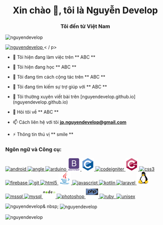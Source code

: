 <h1 align = "center"> Xin chào 👋, tôi là Nguyễn Develop </h1>
<h3 align = "center"> Tôi đến từ Việt Nam </h3>

<p align = "left"> <img src = "https: //komarev.com/ghpvc/?username=nguyendevelop&label=Profile%20views&color=0e75b6&style=flat "alt =" nguyendevelop "/> </p>

<p align =" left "> <a href =" https: // github .com / ryo-ma / github-profile-cup "> <img src =" https://github-profile-trophy.vercel.app/?username=nguyendevelop "alt =" nguyendevelop "/> </a> < / p>

- 🔭 Tôi hiện đang làm việc trên ** ABC **

- 🌱 Tôi hiện đang học ** ABC **

- 👯 Tôi đang tìm cách cộng tác trên ** ABC **

- 🤝 Tôi đang tìm kiếm sự trợ giúp với ** ABC **

- 📝 Tôi thường xuyên viết bài trên [nguyendevelop.github.io] (nguyendevelop.github.io)

- 💬 Hỏi tôi về ** ABC **

- 📫 Cách liên hệ với tôi **jp.nguyendevelop@gmail.com**

- ⚡ Thông tin thú vị ** smile **


<h3 align = "left"> Ngôn ngữ và Công cụ: </h3>
<p align = "left"> <a href="https://developer.android.com" target="_blank"> <img src = "https://raw.githubusercontent.com/devicons/devicon/master/ biểu tượng / android / android-original-wordmark.svg "alt =" android "width =" 40 "height =" 40 "/> </a> <a href =" https://angular.io "target =" _ blank "> <img src =" https://angular.io/assets/images/logos/angular/angular.svg "alt =" angle "width =" 40 "height =" 40 "/> </a> <a href = "https://www.arduino.cc/" target = "_ blank"> <img src = "https://cdn.worldvectorlogo.com/logos/arduino-1.svg" alt = "arduino" width = "40"height = "40" /> </a> <a href="https://getbootstrap.com" target="_blank"> <img src = "https://raw.githubusercontent.com/devicons/devicon/master /icons/bootstrap/bootstrap-plain-wordmark.svg "alt =" bootstrap "width =" 40 "height =" 40 "/> </a> <a href =" https://www.cprogramming.com/ " target = "_ blank"> <img src = "https://raw.githubusercontent.com/devicons/devicon/master/icons/c/c-original.svg" alt = "c" width = "40" height = " 40 "/> </a> <a href="https://codeigniter.com" target="_blank"> <img src =" https://cdn.worldvectorlogo.com/logos/codeigniter.svg "alt = "codeigniter" width = "40" height = "40" /> </a> <a href="https://www.w3schools.com/cpp/" target="_blank"> <img src = " https://raw.githubusercontent.com/devicons/devicon/master/icons/cplusplus/cplusplus-original.svg "alt =" cplusplus "width =" 40 "height =" 40 "/> </a> <a href = "https://www.w3schools.com/css/" target = "_ blank"> <img src = "https://raw.githubusercontent.com/devicons/devicon/master/icons/css3/css3-original- wordmark.svg "alt =" css3 "width =" 40 "height =" 40 "/> </a> <a href="https://firebase.google.com/" target="_blank"> <img src = "https://www.vectorlogo.zone/logos/firebase/firebase-icon.svg" alt = "firebase" width = "40" height = "40" /> </a> <a href = " https://git-scm.com/ "target =" _ blank "> <img src =" https://www.vectorlogo.zone/logos/git-scm/git-scm-icon.svg "alt =" git "width =" 40 "height =" 40 "/> </a> <a href="https://www.w3.org/html/" target="_blank"> <img src =" https: // raw.githubusercontent.com/devicons/devicon/master/icons/html5/html5-original-wordmark.svg "alt =" html5 "width =" 40 "height =" 40 "/> </a> <a href =" https://www.java.com "target =" _ blank "><img src = "https://raw.githubusercontent.com/devicons/devicon/master/icons/java/java-original.svg" alt = "java" width = "40" height = "40" /> </ a> <a href="https://developer.mozilla.org/en-US/docs/Web/JavaScript" target="_blank"> <img src = "https://raw.githubusercontent.com/devicons/ devicon / master / icon / javascript / javascript-original.svg "alt =" javascript "width =" 40 "height =" 40 "/> </a> <a href =" https://kotlinlang.org "target = "_blank"> <img src = "https://www.vectorlogo.zone/logos/kotlinlang/kotlinlang-icon.svg" alt = "kotlin" width = "40" height = "40" /> </a><a href="https://laravel.com/" target="_blank"> <img src = "https://raw.githubusercontent.com/devicons/devicon/master/icons/laravel/laravel-plain-wordmark .svg "alt =" laravel "width =" 40 "height =" 40 "/> </a> <a href="https://www.linux.org/" target="_blank"> <img src = "https://raw.githubusercontent.com/devicons/devicon/master/icons/linux/linux-original.svg" alt = "linux" width = "40" height = "40" /> </a> <a href = "https://www.microsoft.com/en-us/sql-server" target = "_ blank"> <img src = "https://www.svgrepo.com/show/303229/microsoft-sql- server-logo.svg "alt =" mssql "width = "40" height = "40" /> </a> <a href="https://www.mysql.com/" target="_blank"> <img src = "https: //raw.githubusercontent .com / devicons / devicon / master / icon / mysql / mysql-original-wordmark.svg "alt =" mysql "width =" 40 "height =" 40 "/> </a> <a href =" https: / /nodejs.org "target =" _ blank "> <img src =" https://raw.githubusercontent.com/devicons/devicon/master/icons/nodejs/nodejs-original-wordmark.svg "alt =" nodejs "width = "40" height = "40" /> </a> <a href="https://www.photoshop.com/en" target="_blank"> <img src = "https: //raw.githubusercontent .com / devicons / devicon / master / icon / photoshop / photoshop-line.svg "alt =" photoshop "width =" 40 "height =" 40 "/> </a> <a href =" https: // www. php.net "target =" _ blank "> <img src =" https://raw.githubusercontent.com/devicons/devicon/master/icons/php/php-original.svg "alt =" php "width =" 40 "height =" 40 "/> </a> <a href="https://www.ruby-lang.org/en/" target="_blank"> <img src =" https: //raw.githubusercontent .com / devicons / devicon / master / icon / ruby ​​/ ruby-original.svg "alt =" ruby ​​"width =" 40 "height =" 40 "/> </a> <a href =" https: // union .com / "target =" _ blank "><img src = "https://www.vectorlogo.zone/logos/unity3d/unity3d-icon.svg" alt = "unisex" width = "40" height = "40" /> </a> </p>

<p> <img align = "left" src = "https://github-readme-stats.vercel.app/api/top-langs?username=nguyendevelop&show_icons=true&locale=vi&layout=compact" alt = "nguyendevelop" /> </p>

<p> & nbsp; <img align = "center" src = "https://github-readme-stats.vercel.app/api?username=nguyendevelop&show_icons=true&locale=en" alt = "nguyendevelop" /> </p>

<p> <img align = "center" src = "https://github-readme-streak-stats.herokuapp.com/?user=nguyendevelop&" alt = "nguyendevelop" /> </p>
